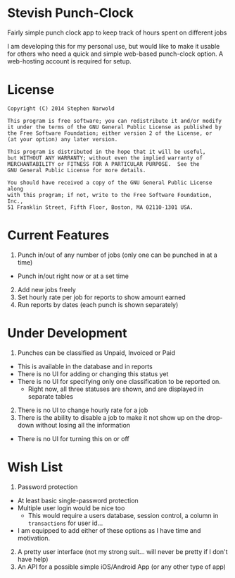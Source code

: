 Stevish Punch-Clock
===================

Fairly simple punch clock app to keep track of hours spent on different jobs

I am developing this for my personal use, but would like to make it usable for others who need a quick and simple web-based punch-clock option. A web-hosting account is required for setup.

License
=======
    Copyright (C) 2014 Stephen Narwold

    This program is free software; you can redistribute it and/or modify
    it under the terms of the GNU General Public License as published by
    the Free Software Foundation; either version 2 of the License, or
    (at your option) any later version.

    This program is distributed in the hope that it will be useful,
    but WITHOUT ANY WARRANTY; without even the implied warranty of
    MERCHANTABILITY or FITNESS FOR A PARTICULAR PURPOSE.  See the
    GNU General Public License for more details.

    You should have received a copy of the GNU General Public License along
    with this program; if not, write to the Free Software Foundation, Inc.,
    51 Franklin Street, Fifth Floor, Boston, MA 02110-1301 USA.


Current Features
================
1. Punch in/out of any number of jobs (only one can be punched in at a time)
  - Punch in/out right now or at a set time
2. Add new jobs freely
3. Set hourly rate per job for reports to show amount earned
4. Run reports by dates (each punch is shown separately)


Under Development
=================
1. Punches can be classified as Unpaid, Invoiced or Paid
  - This is available in the database and in reports
  - There is no UI for adding or changing this status yet
  - There is no UI for specifying only one classification to be reported on.
    - Right now, all three statuses are shown, and are displayed in separate tables
2. There is no UI to change hourly rate for a job
3. There is the ability to disable a job to make it not show up on the drop-down without losing all the information
  - There is no UI for turning this on or off


Wish List
=========
1. Password protection
  - At least basic single-password protection
  - Multiple user login would be nice too
    - This would require a users database, session control, a column in `transactions` for user id...
  - I am equipped to add either of these options as I have time and motivation.
2. A pretty user interface (not my strong suit... will never be pretty if I don't have help)
3. An API for a possible simple iOS/Android App (or any other type of app)

